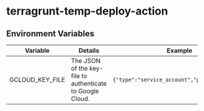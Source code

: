 # terragrunt-temp-deploy-action

## Environment Variables

| Variable            | Details                                                                                 | Example                                       |
|---------------------|-----------------------------------------------------------------------------------------|-----------------------------------------------|
| GCLOUD_KEY_FILE     | The JSON of the key-file to authenticate to Google Cloud.                               | `{"type":"service_account","project_id":...}` |
